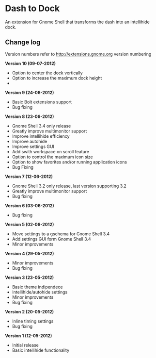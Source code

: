 # Dash to Dock
An extension for Gnome Shell that transforms the dash into an intellihide dock.

## Change log

Version numbers refer to http://extensions.gnome.org version numbering

**Version 10 (09-07-2012)**
 * Option to center the dock vertically
 * Option to increase the maximum dock height
 * 

**Version 9 (24-06-2012)**
 * Basic Bolt extensions support
 * Bug fixing

**Version 8 (23-06-2012)**
 * Gnome Shell 3.4 only release
 * Greatly improve multimonitor support
 * Improve intellihide efficiency
 * Improve autohide
 * Improve settings GUI
 * Add swith workspace on scroll feature
 * Option to control the maximum icon size
 * Option to show favorites and/or running application icons
 * Bug Fixing

**Version 7 (12-06-2012)**
 * Gnome Shell 3.2 only release, last version supporting 3.2
 * Greatly improve multimonitor support
 * Bug fixing

**Version 6 (03-06-2012)**
 * Bug fixing

**Version 5 (02-06-2012)**
 * Move settings to a gschema for Gnome Shell 3.4
 * Add settings GUI form Gnome Shell 3.4
 * Minor improvements

**Version 4 (29-05-2012)**
 * Minor improvements
 * Bug fixing 

**Version 3 (23-05-2012)**
 * Basic theme indipendece
 * Intellihide/autohide settings
 * Minor improvements
 * Bug fixing 

**Version 2 (20-05-2012)**
* Inline timing settings
* Bug fixing

**Version 1 (12-05-2012)**
* Initial release
* Basic intellihide functionality